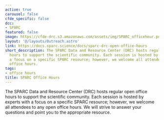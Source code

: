 ```yaml
---
active: true
carousel: false
cfde_specific: false
dcc:
- SPARC
featured: false
image: https://cfde-drc.s3.amazonaws.com/assets/img/SPARC_officehour.png
layout: '@/layouts/Outreach.astro'
link: https://docs.sparc.science/docs/sparc-drc-open-office-hours
short_description: The SPARC Data and Resource Center (DRC) hosts regular open office
  hours to support the scientific community. Each session is hosted by experts with
  a focus on a specific SPARC resource; however, we welcome all attendees to any open
  office hours.
tags: 
- office hours
title: SPARC Office Hours
---
```

The SPARC Data and Resource Center (DRC) hosts regular open office hours to support the scientific community. Each session is hosted by experts with a focus on a specific SPARC resource; however, we welcome all attendees to any open office hours. We will strive to answer your questions and point you to the appropriate resource.